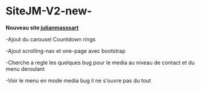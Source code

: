 # SiteJM-V2-new-
<p>
<strong>Nouveau site <a href='http://julianmassart.fr'>julianmasssart</a></strong>
</p>
  <p>
  -Ajout du carousel Countdown rings
  </p>
  <p>
  -Ajout scrolling-nav et one-page avec bootstrap
  </p>
  <p>
  -Cherche a regle les quelques bug pour le media au niveau de contact et du menu deroulant
  </p>
  <p>
  -Voir le menu en mode media bug il ne s'ouvre pas du tout
  </P> 
